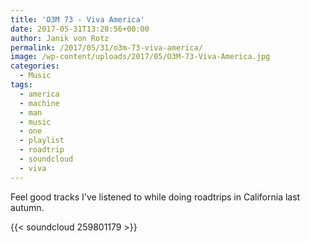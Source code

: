 ```yaml
---
title: 'O3M 73 - Viva America'
date: 2017-05-31T13:28:56+00:00
author: Janik von Rotz
permalink: /2017/05/31/o3m-73-viva-america/
image: /wp-content/uploads/2017/05/O3M-73-Viva-America.jpg
categories:
  - Music
tags:
  - america
  - machine
  - man
  - music
  - one
  - playlist
  - roadtrip
  - soundcloud
  - viva
---
```

Feel good tracks I've listened to while doing roadtrips in California last autumn. 

{{< soundcloud 259801179 >}}